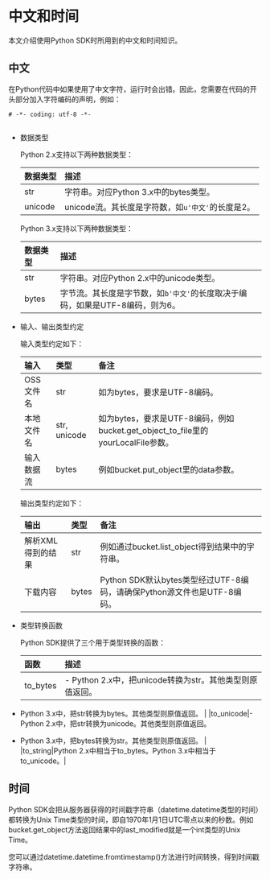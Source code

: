 # 中文和时间

本文介绍使用Python SDK时所用到的中文和时间知识。

## 中文

在Python代码中如果使用了中文字符，运行时会出错。因此，您需要在代码的开头部分加入字符编码的声明，例如：

```language-python
# -*- coding: utf-8 -*-
			
```

-   数据类型

    Python 2.x支持以下两种数据类型：

    |数据类型|描述|
    |:---|:-|
    |str|字符串。对应Python 3.x中的bytes类型。|
    |unicode|unicode流。其长度是字符数，如`u'中文'`的长度是2。|

    Python 3.x支持以下两种数据类型：

    |数据类型|描述|
    |:---|:-|
    |str|字符串。对应Python 2.x中的unicode类型。|
    |bytes|字节流。其长度是字节数，如`b'中文'`的长度取决于编码，如果是UTF-8编码，则为6。|

-   输入、输出类型约定

    输入类型约定如下：

    |输入|类型|备注|
    |:-|:-|:-|
    |OSS文件名|str|如为bytes，要求是UTF-8编码。|
    |本地文件名|str, unicode|如为bytes，要求是UTF-8编码，例如bucket.get\_object\_to\_file里的yourLocalFile参数。|
    |输入数据流|bytes|例如bucket.put\_object里的data参数。|

    输出类型约定如下：

    |输出|类型|备注|
    |:-|:-|:-|
    |解析XML得到的结果|str|例如通过bucket.list\_object得到结果中的字符串。|
    |下载内容|bytes|Python SDK默认bytes类型经过UTF-8编码，请确保Python源文件也是UTF-8编码。|

-   类型转换函数

    Python SDK提供了三个用于类型转换的函数：

    |函数|描述|
    |:-|:-|
    |to\_bytes|- Python 2.x中，把unicode转换为str。其他类型则原值返回。

 - Python 3.x中，把str转换为bytes。其他类型则原值返回。 |
    |to\_unicode|- Python 2.x中，把str转换为unicode。其他类型则原值返回。

 - Python 3.x中，把bytes转换为str。其他类型则原值返回。 |
    |to\_string|Python 2.x中相当于to\_bytes。Python 3.x中相当于to\_unicode。|


## 时间

Python SDK会把从服务器获得的时间戳字符串（datetime.datetime类型的时间）都转换为Unix Time类型的时间，即自1970年1月1日UTC零点以来的秒数。例如bucket.get\_object方法返回结果中的last\_modified就是一个int类型的Unix Time。

您可以通过datetime.datetime.fromtimestamp\(\)方法进行时间转换，得到时间戳字符串。

